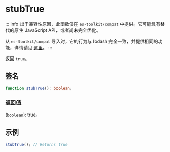 # stubTrue

::: info
出于兼容性原因，此函数仅在 `es-toolkit/compat` 中提供。它可能具有替代的原生 JavaScript API，或者尚未完全优化。

从 `es-toolkit/compat` 导入时，它的行为与 lodash 完全一致，并提供相同的功能，详情请见 [这里](../../../compatibility.md)。
:::

返回 `true`。

## 签名

```typescript
function stubTrue(): boolean;
```

### 返回值

(`boolean`): true。

## 示例

```typescript
stubTrue(); // Returns true
```

